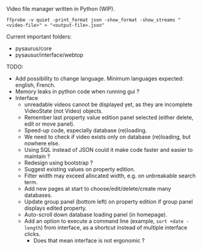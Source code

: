 Video file manager written in Python (WIP).


```
ffprobe -v quiet -print_format json -show_format -show_streams "<video-file>" > "<output-file>.json"
```

Current important folders:
- pysaurus/core
- pysausur/interface/webtop


TODO:
- Add possibility to change language. Minimum languages expected: english, French.
- Memory leaks in python code when running gui ?
- Interface
  - unreadable videos cannot be displayed yet, as they are incomplete VideoState (not Video) objects.
  - Remember last property value edition panel selected (either delete, edit or move panel).
  - Speed-up code, especially database (re)loading.
  - We need to check if video exists only on database (re)loading, but nowhere else.
  - Using SQL instead of JSON could it make code faster and easier to maintain ?
  - Redesign using bootstrap ?
  - Suggest existing values on property edition.
  - Filter width may exceed allocated width, e.g. on unbreakable search term.
  - Add new pages at start to choose/edit/delete/create many databases.
  - Update group panel (bottom left) on property edition if group panel displays edited property.
  - Auto-scroll down database loading panel (in homepage).
  - Add an option to execute a command line (example, `sort +date -length`) from interface, as a shortcut instead of multiple interface clicks.
    - Does that mean interface is not ergonomic ?
